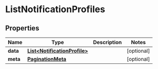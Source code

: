 

# ListNotificationProfiles


## Properties

Name | Type | Description | Notes
------------ | ------------- | ------------- | -------------
**data** | [**List&lt;NotificationProfile&gt;**](NotificationProfile.md) |  |  [optional]
**meta** | [**PaginationMeta**](PaginationMeta.md) |  |  [optional]



